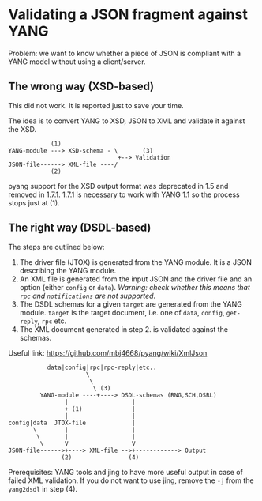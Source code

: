 Validating a JSON fragment against YANG
=======================================

Problem: we want to know whether a piece of JSON is compliant
with a YANG model without using a client/server.

The wrong way (XSD-based)
-------------------------

This did not work. It is reported just to save your time.

The idea is to convert YANG to XSD, JSON to XML and validate it against the XSD.

```
            (1) 
YANG-module ---> XSD-schema - \       (3)
                               +--> Validation
JSON-file------> XML-file ----/
            (2)
```

pyang support for the XSD output format was deprecated in 1.5 and removed in 1.7.1.
1.7.1 is necessary to work with YANG 1.1 so the process stops just at (1).

The right way (DSDL-based)
--------------------------

The steps are outlined below:

1. The driver file (JTOX) is generated from the YANG module. It is a JSON describing the YANG module.
2. An XML file is generated from the input JSON and the driver file and an option
   (either `config` or `data`). *Warning: check whether this means that `rpc` and `notifications` are
   not supported*.
3. The DSDL schemas for a given `target` are generated from the YANG module.
   `target` is the target document, i.e. one of `data`, `config`, `get-reply`, `rpc` etc.
4. The XML document generated in step 2. is validated against the schemas.   

Useful link: https://github.com/mbj4668/pyang/wiki/XmlJson

```
           data|config|rpc|rpc-reply|etc..
                      \
                       \
                        \ (3) 
         YANG-module ----+----> DSDL-schemas (RNG,SCH,DSRL)
                |                  |
                + (1)              |
                |                  | 
config|data  JTOX-file             |
       \        |                  |
        \       |                  |
         \      V                  V
JSON-file------>+----> XML-file -->+------------> Output
               (2)                (4)

```
Prerequisites: YANG tools and jing to have more useful output in case of failed XML
validation. If you do not want to use jing, remove the `-j` from the `yang2dsdl` in
step (4).
